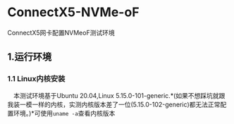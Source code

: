 # ConnectX5-NVMe-oF
ConnectX5网卡配置NVMeoF测试环境

## 1.运行环境
### 1.1 Linux内核安装
&emsp;本测试环境基于Ubuntu 20.04,Linux 5.15.0-101-generic.*(如果不想踩坑就跟我装一模一样的内核，实测内核版本差了一位(5.15.0-102-generic)都无法正常配置环境。)*可使用`uname -a`查看内核版本


